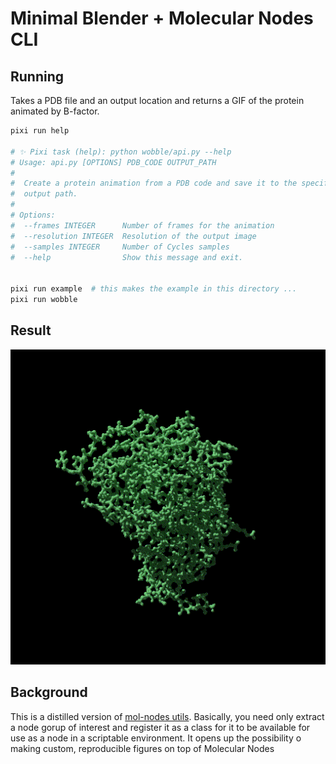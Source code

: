 # Minimal Blender + Molecular Nodes CLI

## Running

Takes a PDB file and an output location and returns a GIF of the protein animated by B-factor.

```sh
pixi run help

# ✨ Pixi task (help): python wobble/api.py --help
# Usage: api.py [OPTIONS] PDB_CODE OUTPUT_PATH
#
#  Create a protein animation from a PDB code and save it to the specified
#  output path.
#
# Options:
#  --frames INTEGER      Number of frames for the animation
#  --resolution INTEGER  Resolution of the output image
#  --samples INTEGER     Number of Cycles samples
#  --help                Show this message and exit.


pixi run example  # this makes the example in this directory ...
pixi run wobble
```

## Result

![](./1FAP_animation.gif)

## Background

This is a distilled version of [mol-nodes utils](https://github.com/zachcp/molnodes-utils). Basically, you need only extract a node gorup of interest
and register it as a class for it to be available for use as a node in a scriptable environment. It opens up the possibility o making
custom, reproducible figures on top of Molecular Nodes
